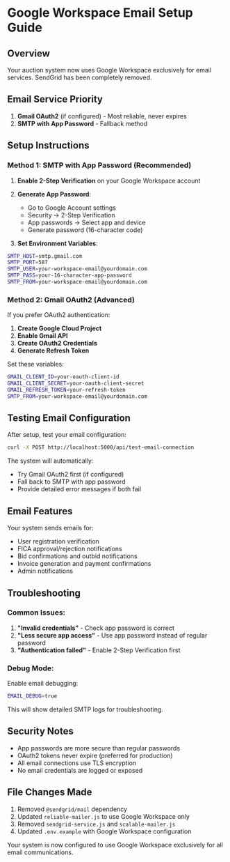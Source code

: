# Google Workspace Email Setup Guide

## Overview
Your auction system now uses Google Workspace exclusively for email services. SendGrid has been completely removed.

## Email Service Priority
1. **Gmail OAuth2** (if configured) - Most reliable, never expires
2. **SMTP with App Password** - Fallback method

## Setup Instructions

### Method 1: SMTP with App Password (Recommended)

1. **Enable 2-Step Verification** on your Google Workspace account
2. **Generate App Password**:
   - Go to Google Account settings
   - Security → 2-Step Verification
   - App passwords → Select app and device
   - Generate password (16-character code)

3. **Set Environment Variables**:
```bash
SMTP_HOST=smtp.gmail.com
SMTP_PORT=587
SMTP_USER=your-workspace-email@yourdomain.com
SMTP_PASS=your-16-character-app-password
SMTP_FROM=your-workspace-email@yourdomain.com
```

### Method 2: Gmail OAuth2 (Advanced)

If you prefer OAuth2 authentication:

1. **Create Google Cloud Project**
2. **Enable Gmail API**
3. **Create OAuth2 Credentials**
4. **Generate Refresh Token**

Set these variables:
```bash
GMAIL_CLIENT_ID=your-oauth-client-id
GMAIL_CLIENT_SECRET=your-oauth-client-secret
GMAIL_REFRESH_TOKEN=your-refresh-token
SMTP_FROM=your-workspace-email@yourdomain.com
```

## Testing Email Configuration

After setup, test your email configuration:

```bash
curl -X POST http://localhost:5000/api/test-email-connection
```

The system will automatically:
- Try Gmail OAuth2 first (if configured)
- Fall back to SMTP with app password
- Provide detailed error messages if both fail

## Email Features

Your system sends emails for:
- User registration verification
- FICA approval/rejection notifications  
- Bid confirmations and outbid notifications
- Invoice generation and payment confirmations
- Admin notifications

## Troubleshooting

### Common Issues:

1. **"Invalid credentials"** - Check app password is correct
2. **"Less secure app access"** - Use app password instead of regular password
3. **"Authentication failed"** - Enable 2-Step Verification first

### Debug Mode:

Enable email debugging:
```bash
EMAIL_DEBUG=true
```

This will show detailed SMTP logs for troubleshooting.

## Security Notes

- App passwords are more secure than regular passwords
- OAuth2 tokens never expire (preferred for production)
- All email connections use TLS encryption
- No email credentials are logged or exposed

## File Changes Made

1. Removed `@sendgrid/mail` dependency
2. Updated `reliable-mailer.js` to use Google Workspace only
3. Removed `sendgrid-service.js` and `scalable-mailer.js`
4. Updated `.env.example` with Google Workspace configuration

Your system is now configured to use Google Workspace exclusively for all email communications.